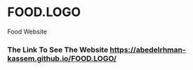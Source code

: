 # FOOD.LOGO
Food Website

### The Link To See The Website https://abedelrhman-kassem.github.io/FOOD.LOGO/
